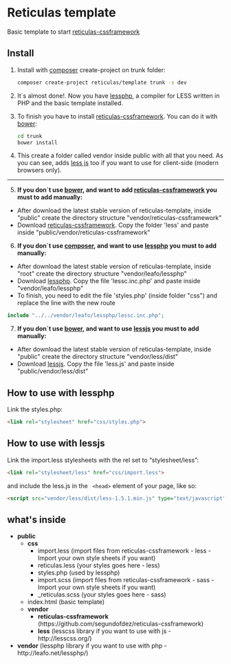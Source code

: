 Reticulas template
=======

Basic template to start [reticulas-cssframework][4]



Install
--------------

1.	Install with [composer][1] create-project on trunk folder:
	```bash
	composer create-project reticulas/template trunk -s dev
	```

2.  It´s almost done!. Now you have [lessphp][0], a compiler for LESS written in PHP and the basic template installed.

3.  To finish you have to install [reticulas-cssframework][4]. You can do it with [bower][3]:
	```bash
	cd trunk
	bower install
	```
4. This create a folder called vendor inside public with all that you need. As you can see, adds [less js][2] too if you want to use for client-side (modern browsers only).

------------------------------------

5.  **If you don´t use [bower][3], and want to add [reticulas-cssframework][4] you must to add manually:**
   * After download the latest stable version of reticulas-template, inside "public" create the directory structure "vendor/reticulas-cssframework"
   * Download [reticulas-cssframework][4]. Copy the folder 'less' and paste inside "public/vendor/reticulas-cssframework"

6.  **If you don´t use [composer][1], and want to use [lessphp][0] you must to add manually:**
   * After download the latest stable version of reticulas-template, inside "root" create the directory structure "vendor/leafo/lessphp"
   * Download [lessphp][0]. Copy the file 'lessc.inc.php' and paste inside "vendor/leafo/lessphp"
   * To finish, you need to edit the file 'styles.php' (inside folder "css") and replace the line with the new route

   ```php
   include "../../vendor/leafo/lessphp/lessc.inc.php";
   ```

7.  **If you don´t use [bower][3], and want to use [lessjs][2] you must to add manually:**
   * After download the latest stable version of reticulas-template, inside "public" create the directory structure "vendor/less/dist"
   * Download [lessjs][2]. Copy the file 'less.js' and paste inside "public/vendor/less/dist"


How to use with lessphp
-----------------------
Link the styles.php:
```HTML
<link rel="stylesheet" href="css/styles.php">
```
How to use with lessjs
----------------------
Link the import.less stylesheets with the rel set to “stylesheet/less”:

```HTML
<link rel="stylesheet/less" href="css/import.less">
```
and include the less.js in the ```  <head> ``` element of your page, like so:

```HTML
<script src="vendor/less/dist/less-1.5.1.min.js" type="text/javascript"></script>
```

what's inside
----------

<ul>
	<li><strong>public</strong>
		<ul>
			<li><strong>css</strong>
	            <ul>
	               <li>import.less (import files from reticulas-cssframework - less - Import your own style sheets if you want)</li>
	               <li>reticulas.less (your styles goes here - less)</li>
	               <li>styles.php (used by lessphp)</li>
	               <li>import.scss (import files from reticulas-cssframework - sass - Import your own style sheets if you want)</li>
	               <li>_reticulas.scss (your styles goes here - sass)</li>
	            </ul>
         	</li>
         	<li>index.html (basic template)</li>
         	<li><strong>vendor</strong>
	         	<ul>
	         		<li><strong>reticulas-cssframework</strong> (https://github.com/segundofdez/reticulas-cssframework)</li>
	         		<li><strong>less</strong> (lesscss library if you want to use with js - http://lesscss.org/)</li>
	         	</ul>
        	</li>
      	</ul>
   	</li>
    <li><strong>vendor</strong> (lessphp library if you want to use with php - http://leafo.net/lessphp/)</li>
</ul>


[0]:http://leafo.net/lessphp/
[1]:http://getcomposer.org/
[2]:http://lesscss.org/
[3]:http://bower.io/
[4]:https://github.com/segundofdez/reticulas-cssframework

